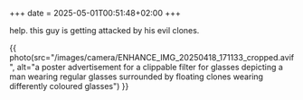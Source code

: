 +++
date = 2025-05-01T00:51:48+02:00
+++

help. this guy is getting attacked by his evil clones.

{{ photo(src="/images/camera/ENHANCE_IMG_20250418_171133_cropped.avif", alt="a poster advertisement for a clippable filter for glasses depicting a man wearing regular glasses surrounded by floating clones wearing differently coloured glasses") }} <!-- more -->
